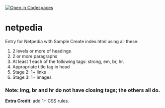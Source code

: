 [![Open in Codespaces](https://classroom.github.com/assets/launch-codespace-2972f46106e565e64193e422d61a12cf1da4916b45550586e14ef0a7c637dd04.svg)](https://classroom.github.com/open-in-codespaces?assignment_repo_id=20448736)
# netpedia
Entry for Netpedia with Sample
Create index.html using all these: 

1. 2 levels or more of headings
2. 2 or more paragraphs
3. At least 1 each of the following tags: strong, em, br, hr.
4. Appropriate title tag in head
5. Stage 2: 1+ links
6. Stage 3: 1+ images

### Note: img, br and hr do not have closing tags; the others all do.

**Extra Credit**: add 1+ CSS rules.
